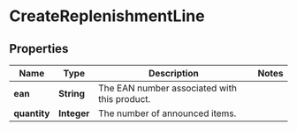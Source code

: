 # CreateReplenishmentLine

## Properties

 Name         | Type        | Description                                  | Notes 
--------------|-------------|----------------------------------------------|-------
 **ean**      | **String**  | The EAN number associated with this product. |
 **quantity** | **Integer** | The number of announced items.               | 



